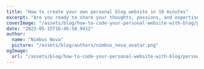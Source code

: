 ```yaml
---
title: "How to create your own personal blog website in 10 minutes"
excerpt: "Are you ready to share your thoughts, passions, and expertise with the world? Look no further! In just 10 minutes, discover the step-by-step guide to create your very own personal blog website. From selecting the perfect design to setting up hosting and publishing your first post, embark on a seamless journey towards establishing your online presence and connecting with a global audience. Unleash your creativity and let your voice be heard, as you take the first exciting steps towards becoming a distinguished blogger in no time."
coverImage: "/assets/blog/how-to-code-your-personal-website-with-blog/personal-website-blog.jpeg"
date: "2023-05-15T16:46:58.941Z"
author:
  name: "Nimbus Nova"
  picture: "/assets/blog/authors/nimbus_nova_avatar.png"
ogImage:
  url: "/assets/blog/how-to-code-your-personal-website-with-blog/personal-website-blog.jpeg"
---
```

